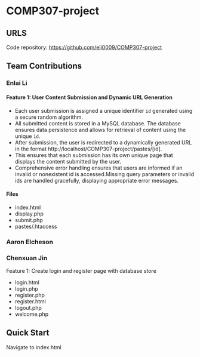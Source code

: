 # COMP307-project
## URLS
Code repository: https://github.com/eli0009/COMP307-project
## Team Contributions

### Enlai Li
#### Feature 1: User Content Submission and Dynamic URL Generation
   - Each user submission is assigned a unique identifier `id` generated using a secure random algorithm.
   - All submitted content is stored in a MySQL database. The database ensures data persistence and allows for retrieval of content using the unique `id`.
   - After submission, the user is redirected to a dynamically generated URL in the format http://localhost/COMP307-project/pastes/[id].
   - This ensures that each submission has its own unique page that displays the content submitted by the user.
   - Comprehensive error handling ensures that users are informed if an invalid or nonexistent id is accessed.Missing query parameters or invalid ids are handled gracefully, displaying appropriate error messages.
#### Files
- index.html
- display.php
- submit.php
- pastes/.htaccess 
### Aaron Elcheson
### Chenxuan Jin
Feature 1: Create login and register page with database store
- login.html
- login.php
- register.php
- register.html
- logout.php
- welcome.php


## Quick Start

Navigate to index.html
